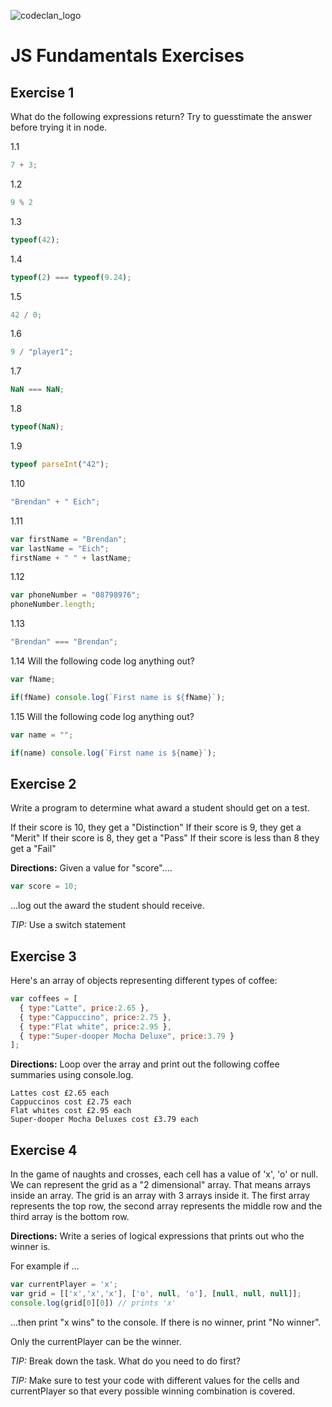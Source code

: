 ![codeclan_logo](https://user-images.githubusercontent.com/11422619/54070681-ca4c5200-425a-11e9-8cf8-cd6a191bc3cd.png)

# JS Fundamentals Exercises

## Exercise 1

What do the following expressions return? Try to guesstimate the answer before trying it in node.


1.1
```js
7 + 3;
```

1.2
```js
9 % 2
```

1.3
```js
typeof(42);
```

1.4
```js
typeof(2) === typeof(9.24);
```

1.5
```js
42 / 0;
```

1.6
```js
9 / "player1";
```

1.7
```js
NaN === NaN;
```

1.8
```js
typeof(NaN);
```

1.9
```js
typeof parseInt("42");
```

1.10
```js
"Brendan" + " Eich";
```

1.11
```js
var firstName = "Brendan";
var lastName = "Eich";
firstName + " " + lastName;
```

1.12
```js
var phoneNumber = "08798976";
phoneNumber.length;
```

1.13
```js
"Brendan" === "Brendan";
```

1.14 Will the following code log anything out?
```js
var fName;

if(fName) console.log(`First name is ${fName}`);
```

1.15 Will the following code log anything out?
```js
var name = "";

if(name) console.log(`First name is ${name}`);
```

## Exercise 2

Write a program to determine what award a student should get on a test.

If their score is 10, they get a "Distinction"
If their score is 9, they get a "Merit"
If their score is 8, they get a "Pass"
If their score is less than 8 they get a "Fail"

**Directions:** Given a value for "score"....

```js
var score = 10;
```

...log out the award the student should receive.

*TIP:* Use a switch statement


## Exercise 3

Here's an array of objects representing different types of coffee:

```js
var coffees = [
  { type:"Latte", price:2.65 },
  { type:"Cappuccino", price:2.75 },
  { type:"Flat white", price:2.95 },
  { type:"Super-dooper Mocha Deluxe", price:3.79 }
];
```

**Directions:** Loop over the array and print out the following coffee summaries using console.log.

```
Lattes cost £2.65 each
Cappuccinos cost £2.75 each
Flat whites cost £2.95 each
Super-dooper Mocha Deluxes cost £3.79 each
```

## Exercise 4

In the game of naughts and crosses, each cell has a value of 'x', 'o' or null. We can represent the grid as a "2 dimensional" array. That means arrays inside an array. The grid is an array with 3 arrays inside it. The first array represents the top row, the second array represents the middle row and the third array is the bottom row.

**Directions:** Write a series of logical expressions that prints out who
the winner is.

For example if ...

```js
var currentPlayer = 'x';
var grid = [['x','x','x'], ['o', null, 'o'], [null, null, null]];
console.log(grid[0][0]) // prints 'x'
```
...then print "x wins" to the console. If there is no winner, print "No winner".

Only the currentPlayer can be the winner.

*TIP:* Break down the task. What do you need to do first?

*TIP:* Make sure to test your code with different values for the cells and
currentPlayer so that every possible winning combination is covered.

